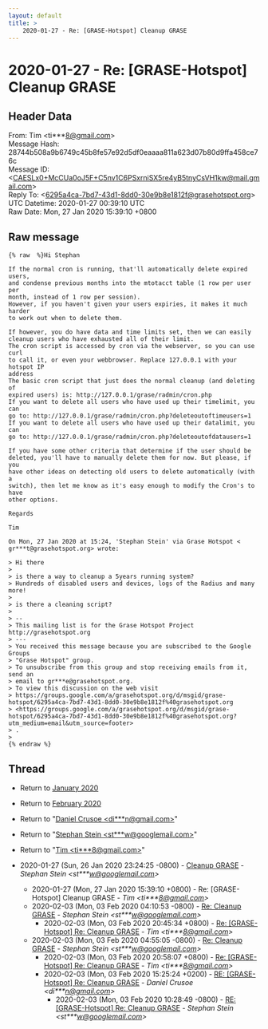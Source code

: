 ```yaml
---
layout: default
title: >
    2020-01-27 - Re: [GRASE-Hotspot] Cleanup GRASE
---
```


# 2020-01-27 - Re: [GRASE-Hotspot] Cleanup GRASE

## Header Data

From: Tim \<ti***8@gmail.com\><br>
Message Hash: 28744b508a9b6749c45b8fe57e92d5df0eaaaa811a623d07b80d9ffa458ce76c<br>
Message ID: \<CAESLx0+McCUa0oJ5F+C5nv1C6PSxrniSX5re4yB5tnyCsVH1kw@mail.gmail.com\><br>
Reply To: \<6295a4ca-7bd7-43d1-8dd0-30e9b8e1812f@grasehotspot.org\><br>
UTC Datetime: 2020-01-27 00:39:10 UTC<br>
Raw Date: Mon, 27 Jan 2020 15:39:10 +0800<br>

## Raw message

```
{% raw  %}Hi Stephan

If the normal cron is running, that'll automatically delete expired users,
and condense previous months into the mtotacct table (1 row per user per
month, instead of 1 row per session).
However, if you haven't given your users expiries, it makes it much harder
to work out when to delete them.

If however, you do have data and time limits set, then we can easily
cleanup users who have exhausted all of their limit.
The cron script is accessed by cron via the webserver, so you can use curl
to call it, or even your webbrowser. Replace 127.0.0.1 with your hotspot IP
address
The basic cron script that just does the normal cleanup (and deleting of
expired users) is: http://127.0.0.1/grase/radmin/cron.php
If you want to delete all users who have used up their timelimit, you can
go to: http://127.0.0.1/grase/radmin/cron.php?deleteoutoftimeusers=1
If you want to delete all users who have used up their datalimit, you can
go to: http://127.0.0.1/grase/radmin/cron.php?deleteoutofdatausers=1

If you have some other criteria that determine if the user should be
deleted, you'll have to manually delete them for now. But please, if you
have other ideas on detecting old users to delete automatically (with a
switch), then let me know as it's easy enough to modify the Cron's to have
other options.

Regards

Tim

On Mon, 27 Jan 2020 at 15:24, 'Stephan Stein' via Grase Hotspot <
gr***t@grasehotspot.org> wrote:

> Hi there
>
> is there a way to cleanup a 5years running system?
> Hundreds of disabled users and devices, logs of the Radius and many more!
>
> is there a cleaning script?
>
> --
> This mailing list is for the Grase Hotspot Project http://grasehotspot.org
> ---
> You received this message because you are subscribed to the Google Groups
> "Grase Hotspot" group.
> To unsubscribe from this group and stop receiving emails from it, send an
> email to gr***e@grasehotspot.org.
> To view this discussion on the web visit
> https://groups.google.com/a/grasehotspot.org/d/msgid/grase-hotspot/6295a4ca-7bd7-43d1-8dd0-30e9b8e1812f%40grasehotspot.org
> <https://groups.google.com/a/grasehotspot.org/d/msgid/grase-hotspot/6295a4ca-7bd7-43d1-8dd0-30e9b8e1812f%40grasehotspot.org?utm_medium=email&utm_source=footer>
> .
>
{% endraw %}
```

## Thread

+ Return to [January 2020](/archive/2020/01)
+ Return to [February 2020](/archive/2020/02)

+ Return to "[Daniel Crusoe <di***n<span>@</span>gmail.com>](/authors/di___n_at_gmail_com)"
+ Return to "[Stephan Stein <st***w<span>@</span>googlemail.com>](/authors/st___w_at_googlemail_com)"
+ Return to "[Tim <ti***8<span>@</span>gmail.com>](/authors/ti___8_at_gmail_com)"

+ 2020-01-27 (Sun, 26 Jan 2020 23:24:25 -0800) - [Cleanup GRASE](/archive/2020/01/bb10e0a1845ad48b6b881df4d4ba65addbdc1ff46126d12c82b78cce93d8857f) - _Stephan Stein \<st***w@googlemail.com\>_
  + 2020-01-27 (Mon, 27 Jan 2020 15:39:10 +0800) - Re: [GRASE-Hotspot] Cleanup GRASE - _Tim \<ti***8@gmail.com\>_
  + 2020-02-03 (Mon, 03 Feb 2020 04:10:53 -0800) - [Re: Cleanup GRASE](/archive/2020/02/ea970233975fb5a549c428bd09a5888acdd68f971386723de737f0e3512283e8) - _Stephan Stein \<st***w@googlemail.com\>_
    + 2020-02-03 (Mon, 03 Feb 2020 20:45:34 +0800) - [Re: [GRASE-Hotspot] Re: Cleanup GRASE](/archive/2020/02/9681fff1efc9d6a5dad2919a629047d343499a6d590b68997f2935aad45693b8) - _Tim \<ti***8@gmail.com\>_
  + 2020-02-03 (Mon, 03 Feb 2020 04:55:05 -0800) - [Re: Cleanup GRASE](/archive/2020/02/a51042504de90c0fc07f055f25a8afba0d09a60230439b55b742a0e05e0f0ab2) - _Stephan Stein \<st***w@googlemail.com\>_
    + 2020-02-03 (Mon, 03 Feb 2020 20:58:07 +0800) - [Re: [GRASE-Hotspot] Re: Cleanup GRASE](/archive/2020/02/b8e0d8536b806d97bedd6569a2d0ef70188fc6cb5380ca18b7afd49adcea226f) - _Tim \<ti***8@gmail.com\>_
    + 2020-02-03 (Mon, 03 Feb 2020 15:25:24 +0200) - [RE: [GRASE-Hotspot] Re: Cleanup GRASE](/archive/2020/02/e9ebcfcbcf183609fa4094bf46611d9f29abcb67bee0ae44c2c4427c097f40e9) - _Daniel Crusoe \<di***n@gmail.com\>_
      + 2020-02-03 (Mon, 03 Feb 2020 10:28:49 -0800) - [RE: [GRASE-Hotspot] Re: Cleanup GRASE](/archive/2020/02/6b33cbe952a6856061f7abe919a221b614370ee49d53ea23d49a2f197a1ee23d) - _Stephan Stein \<st***w@googlemail.com\>_

